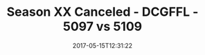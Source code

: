 ---
title: Season XX Canceled - DCGFFL - 5097 vs 5109
teams_score:
- team: 5097
  score: 20
- team: 5109
  score: 26
mvp: Kurt, Clemons
game-ball: Tackney, Rachel
season: 14
week:
date: '2017-05-15T12:31:22'
pageid: season-14-playoffs-may-14-2017-5097-vs-5109
---